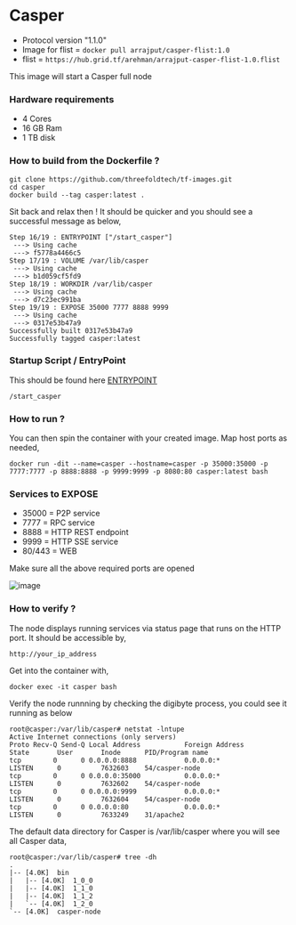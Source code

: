 # Casper

* Protocol version "1.1.0" 
* Image for flist = ```docker pull arrajput/casper-flist:1.0```
* flist = ```https://hub.grid.tf/arehman/arrajput-casper-flist-1.0.flist```

This image will start a Casper full node 

### Hardware requirements

  * 4 Cores
  * 16 GB Ram
  * 1 TB disk

### How to build from the Dockerfile ?

```
git clone https://github.com/threefoldtech/tf-images.git
cd casper
docker build --tag casper:latest .
```
Sit back and relax then ! It should be quicker and you should see a successful message as below,

```
Step 16/19 : ENTRYPOINT ["/start_casper"]
 ---> Using cache
 ---> f5778a4466c5
Step 17/19 : VOLUME /var/lib/casper
 ---> Using cache
 ---> b1d059cf5fd9
Step 18/19 : WORKDIR /var/lib/casper
 ---> Using cache
 ---> d7c23ec991ba
Step 19/19 : EXPOSE 35000 7777 8888 9999
 ---> Using cache
 ---> 0317e53b47a9
Successfully built 0317e53b47a9
Successfully tagged casper:latest

```

### Startup Script / EntryPoint

This should be found here [ENTRYPOINT](scripts/start_casper)

```/start_casper```

### How to run ?

You can then spin the container with your created image. Map host ports as needed,

```
docker run -dit --name=casper --hostname=casper -p 35000:35000 -p 7777:7777 -p 8888:8888 -p 9999:9999 -p 8080:80 casper:latest bash
```

### Services to EXPOSE
 
* 35000 = P2P service
* 7777 = RPC service
* 8888 = HTTP REST endpoint
* 9999 = HTTP SSE service
* 80/443 = WEB

Make sure all the above required ports are opened

![image](https://user-images.githubusercontent.com/25789764/123585265-f4432d00-d7f3-11eb-997c-5c3d333f224a.png)

 
### How to verify ?

The node displays running services via status page that runs on the HTTP port. It should be accessible by,

```http://your_ip_address```

Get into the container with,

```docker exec -it casper bash```

Verify the node runnning by checking the digibyte process, you could see it running as below

```
root@casper:/var/lib/casper# netstat -lntupe
Active Internet connections (only servers)
Proto Recv-Q Send-Q Local Address           Foreign Address         State       User       Inode      PID/Program name
tcp        0      0 0.0.0.0:8888            0.0.0.0:*               LISTEN      0          7632603    54/casper-node
tcp        0      0 0.0.0.0:35000           0.0.0.0:*               LISTEN      0          7632602    54/casper-node
tcp        0      0 0.0.0.0:9999            0.0.0.0:*               LISTEN      0          7632604    54/casper-node
tcp        0      0 0.0.0.0:80              0.0.0.0:*               LISTEN      0          7633249    31/apache2

```


The default data directory for Casper is /var/lib/casper where you will see all Casper data,

```
root@casper:/var/lib/casper# tree -dh
.
|-- [4.0K]  bin
|   |-- [4.0K]  1_0_0
|   |-- [4.0K]  1_1_0
|   |-- [4.0K]  1_1_2
|   `-- [4.0K]  1_2_0
`-- [4.0K]  casper-node

```


